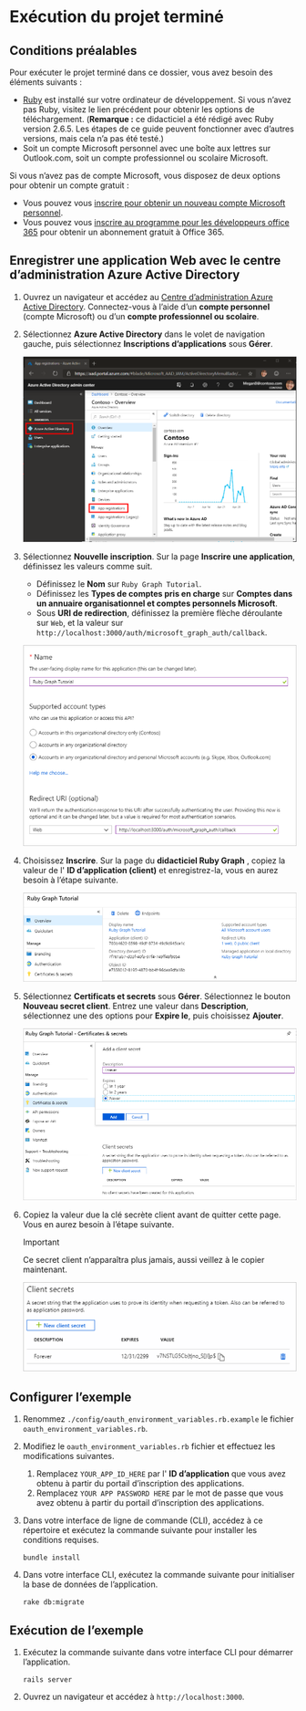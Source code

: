 # <a name="how-to-run-the-completed-project"></a>Exécution du projet terminé

## <a name="prerequisites"></a>Conditions préalables

Pour exécuter le projet terminé dans ce dossier, vous avez besoin des éléments suivants :

- [Ruby](https://www.ruby-lang.org/en/downloads/) est installé sur votre ordinateur de développement. Si vous n’avez pas Ruby, visitez le lien précédent pour obtenir les options de téléchargement. (**Remarque :** ce didacticiel a été rédigé avec Ruby version 2.6.5. Les étapes de ce guide peuvent fonctionner avec d’autres versions, mais cela n’a pas été testé.)
- Soit un compte Microsoft personnel avec une boîte aux lettres sur Outlook.com, soit un compte professionnel ou scolaire Microsoft.

Si vous n’avez pas de compte Microsoft, vous disposez de deux options pour obtenir un compte gratuit :

- Vous pouvez vous [inscrire pour obtenir un nouveau compte Microsoft personnel](https://signup.live.com/signup?wa=wsignin1.0&rpsnv=12&ct=1454618383&rver=6.4.6456.0&wp=MBI_SSL_SHARED&wreply=https://mail.live.com/default.aspx&id=64855&cbcxt=mai&bk=1454618383&uiflavor=web&uaid=b213a65b4fdc484382b6622b3ecaa547&mkt=E-US&lc=1033&lic=1).
- Vous pouvez vous [inscrire au programme pour les développeurs office 365](https://developer.microsoft.com/office/dev-program) pour obtenir un abonnement gratuit à Office 365.

## <a name="register-a-web-application-with-the-azure-active-directory-admin-center"></a>Enregistrer une application Web avec le centre d’administration Azure Active Directory

1. Ouvrez un navigateur et accédez au [Centre d’administration Azure Active Directory](https://aad.portal.azure.com). Connectez-vous à l’aide d’un **compte personnel** (compte Microsoft) ou d’un **compte professionnel ou scolaire**.

1. Sélectionnez **Azure Active Directory** dans le volet de navigation gauche, puis sélectionnez **Inscriptions d’applications** sous **Gérer**.

    ![Une capture d’écran des inscriptions d’applications ](/tutorial/images/aad-portal-app-registrations.png)

1. Sélectionnez **Nouvelle inscription**. Sur la page **Inscrire une application**, définissez les valeurs comme suit.

    - Définissez le **Nom** sur `Ruby Graph Tutorial`.
    - Définissez les **Types de comptes pris en charge** sur **Comptes dans un annuaire organisationnel et comptes personnels Microsoft**.
    - Sous **URI de redirection**, définissez la première flèche déroulante sur `Web`, et la valeur sur `http://localhost:3000/auth/microsoft_graph_auth/callback`.

    ![Capture d’écran de la page Inscrire une application](/tutorial/images/aad-register-an-app.png)

1. Choisissez **Inscrire**. Sur la page du **didacticiel Ruby Graph** , copiez la valeur de l' **ID d’application (client)** et enregistrez-la, vous en aurez besoin à l’étape suivante.

    ![Une capture d’écran de l’ID d’application de la nouvelle inscription d'application](/tutorial/images/aad-application-id.png)

1. Sélectionnez **Certificats et secrets** sous **Gérer**. Sélectionnez le bouton **Nouveau secret client**. Entrez une valeur dans **Description**, sélectionnez une des options pour **Expire le**, puis choisissez **Ajouter**.

    ![Une capture d’écran de la boîte de dialogue Ajouter une clé secrète client](/tutorial/images/aad-new-client-secret.png)

1. Copiez la valeur due la clé secrète client avant de quitter cette page. Vous en aurez besoin à l’étape suivante.

    > [!IMPORTANT]
    > Ce secret client n’apparaîtra plus jamais, aussi veillez à le copier maintenant.

    ![Une capture d’écran de la clé secrète client nouvellement ajoutée](/tutorial/images/aad-copy-client-secret.png)

## <a name="configure-the-sample"></a>Configurer l’exemple

1. Renommez `./config/oauth_environment_variables.rb.example` le fichier `oauth_environment_variables.rb`.
1. Modifiez le `oauth_environment_variables.rb` fichier et effectuez les modifications suivantes.
    1. Remplacez `YOUR_APP_ID_HERE` par l' **ID d’application** que vous avez obtenu à partir du portail d’inscription des applications.
    1. Remplacez `YOUR APP PASSWORD HERE` par le mot de passe que vous avez obtenu à partir du portail d’inscription des applications.
1. Dans votre interface de ligne de commande (CLI), accédez à ce répertoire et exécutez la commande suivante pour installer les conditions requises.

    ```Shell
    bundle install
    ```

1. Dans votre interface CLI, exécutez la commande suivante pour initialiser la base de données de l’application.

    ```Shell
    rake db:migrate
    ```

## <a name="run-the-sample"></a>Exécution de l’exemple

1. Exécutez la commande suivante dans votre interface CLI pour démarrer l’application.

    ```Shell
    rails server
    ```

1. Ouvrez un navigateur et accédez à `http://localhost:3000`.
